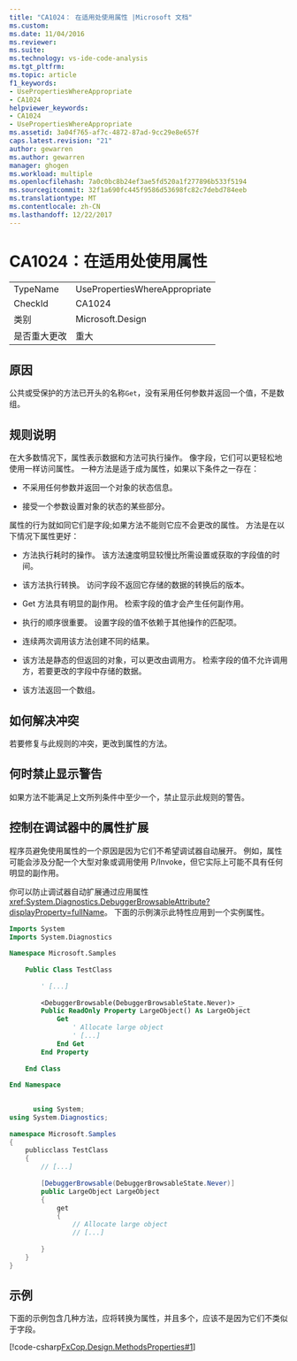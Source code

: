 ```yaml
---
title: "CA1024： 在适用处使用属性 |Microsoft 文档"
ms.custom: 
ms.date: 11/04/2016
ms.reviewer: 
ms.suite: 
ms.technology: vs-ide-code-analysis
ms.tgt_pltfrm: 
ms.topic: article
f1_keywords:
- UsePropertiesWhereAppropriate
- CA1024
helpviewer_keywords:
- CA1024
- UsePropertiesWhereAppropriate
ms.assetid: 3a04f765-af7c-4872-87ad-9cc29e8e657f
caps.latest.revision: "21"
author: gewarren
ms.author: gewarren
manager: ghogen
ms.workload: multiple
ms.openlocfilehash: 7a0c0bc8b24ef3ae5fd520a1f277896b533f5194
ms.sourcegitcommit: 32f1a690fc445f9586d53698fc82c7debd784eeb
ms.translationtype: MT
ms.contentlocale: zh-CN
ms.lasthandoff: 12/22/2017
---
```

# <a name="ca1024-use-properties-where-appropriate"></a>CA1024：在适用处使用属性
|||  
|-|-|  
|TypeName|UsePropertiesWhereAppropriate|  
|CheckId|CA1024|  
|类别|Microsoft.Design|  
|是否重大更改|重大|  
  
## <a name="cause"></a>原因  
 公共或受保护的方法已开头的名称`Get`，没有采用任何参数并返回一个值，不是数组。  
  
## <a name="rule-description"></a>规则说明  
 在大多数情况下，属性表示数据和方法可执行操作。 像字段，它们可以更轻松地使用一样访问属性。 一种方法是适于成为属性，如果以下条件之一存在：  
  
-   不采用任何参数并返回一个对象的状态信息。  
  
-   接受一个参数设置对象的状态的某些部分。  
  
 属性的行为就如同它们是字段;如果方法不能则它应不会更改的属性。 方法是在以下情况下属性更好：  
  
-   方法执行耗时的操作。 该方法速度明显较慢比所需设置或获取的字段值的时间。  
  
-   该方法执行转换。 访问字段不返回它存储的数据的转换后的版本。  
  
-   Get 方法具有明显的副作用。 检索字段的值才会产生任何副作用。  
  
-   执行的顺序很重要。 设置字段的值不依赖于其他操作的匹配项。  
  
-   连续两次调用该方法创建不同的结果。  
  
-   该方法是静态的但返回的对象，可以更改由调用方。 检索字段的值不允许调用方，若要更改的字段中存储的数据。  
  
-   该方法返回一个数组。  
  
## <a name="how-to-fix-violations"></a>如何解决冲突  
 若要修复与此规则的冲突，更改到属性的方法。  
  
## <a name="when-to-suppress-warnings"></a>何时禁止显示警告  
 如果方法不能满足上文所列条件中至少一个，禁止显示此规则的警告。  
  
## <a name="controlling-property-expansion-in-the-debugger"></a>控制在调试器中的属性扩展  
 程序员避免使用属性的一个原因是因为它们不希望调试器自动展开。 例如，属性可能会涉及分配一个大型对象或调用使用 P/Invoke，但它实际上可能不具有任何明显的副作用。  
  
 你可以防止调试器自动扩展通过应用属性<xref:System.Diagnostics.DebuggerBrowsableAttribute?displayProperty=fullName>。 下面的示例演示此特性应用到一个实例属性。  
  
```vb  
Imports System   
Imports System.Diagnostics   
  
Namespace Microsoft.Samples   
  
    Public Class TestClass   
  
        ' [...]   
  
        <DebuggerBrowsable(DebuggerBrowsableState.Never)> _   
        Public ReadOnly Property LargeObject() As LargeObject   
            Get   
                ' Allocate large object   
                ' [...]   
            End Get   
        End Property   
  
    End Class   
  
End Namespace  
```  
  
```csharp  
  
      using System;   
using System.Diagnostics;   
  
namespace Microsoft.Samples   
{   
    publicclass TestClass   
    {   
        // [...]   
  
        [DebuggerBrowsable(DebuggerBrowsableState.Never)]   
        public LargeObject LargeObject   
        {   
            get   
            {   
                // Allocate large object   
                // [...]   
  
        }  
    }  
}  
```  
  
## <a name="example"></a>示例  
 下面的示例包含几种方法，应将转换为属性，并且多个，应该不是因为它们不类似于字段。  
  
 [!code-csharp[FxCop.Design.MethodsProperties#1](../code-quality/codesnippet/CSharp/ca1024-use-properties-where-appropriate_1.cs)]